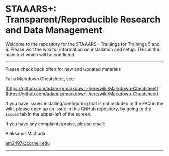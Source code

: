 # STAAARS+: Transparent/Reproducible Research and Data Management

Welcome to the repository for the STAAARS+ Trainings for Trainings 5 and 6. Please visit the wiki for information on installation and setup. THis is the main text which will be conflicted.

---

Please check back often for new and updated materials

For a Markdown Cheatsheet, see:

[https://github.com/adam-p/markdown-here/wiki/Markdown-Cheatsheet](https://github.com/adam-p/markdown-here/wiki/Markdown-Cheatsheet)


If you have issues installing/configuring that is not included in the FAQ in the wiki, please open up an issue in this GitHub repository, by going to the `Issues` tab in the upper-left of the screen.

If you have any complaints/praise, please email:

Aleksandr Michuda

[am2497@cornell.edu](mailto:am2497@cornell.edu)

---
